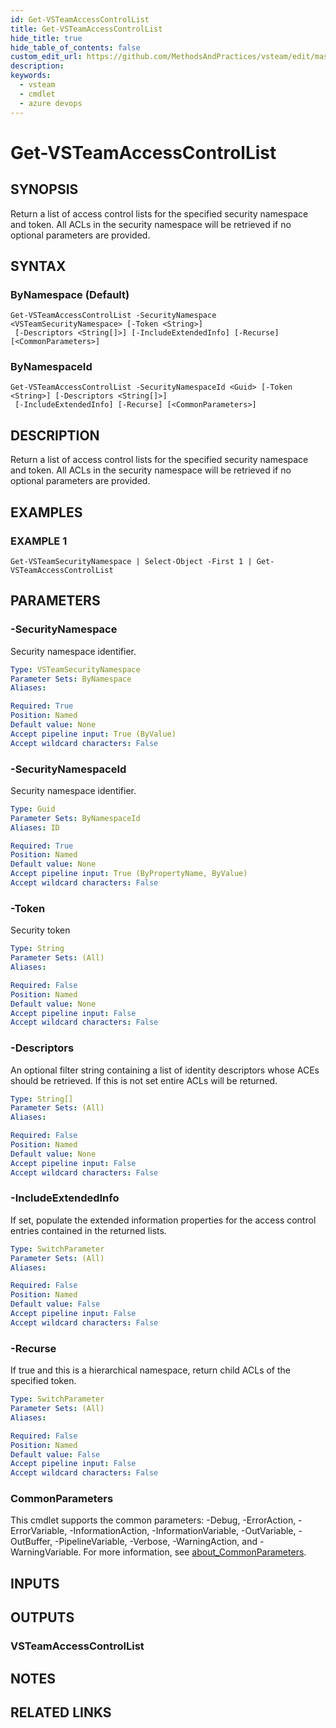 ```yaml
---
id: Get-VSTeamAccessControlList
title: Get-VSTeamAccessControlList
hide_title: true
hide_table_of_contents: false
custom_edit_url: https://github.com/MethodsAndPractices/vsteam/edit/master/.docs/Get-VSTeamAccessControlList.md
description: 
keywords:
  - vsteam
  - cmdlet
  - azure devops
---
```


# Get-VSTeamAccessControlList

## SYNOPSIS
Return a list of access control lists for the specified security namespace and token.
All ACLs in the security namespace will be retrieved if no optional parameters are provided.

## SYNTAX

### ByNamespace (Default)
```
Get-VSTeamAccessControlList -SecurityNamespace <VSTeamSecurityNamespace> [-Token <String>]
 [-Descriptors <String[]>] [-IncludeExtendedInfo] [-Recurse] [<CommonParameters>]
```

### ByNamespaceId
```
Get-VSTeamAccessControlList -SecurityNamespaceId <Guid> [-Token <String>] [-Descriptors <String[]>]
 [-IncludeExtendedInfo] [-Recurse] [<CommonParameters>]
```

## DESCRIPTION
Return a list of access control lists for the specified security namespace and token.
All ACLs in the security namespace will be retrieved if no optional parameters are provided.

## EXAMPLES

### EXAMPLE 1
```
Get-VSTeamSecurityNamespace | Select-Object -First 1 | Get-VSTeamAccessControlList
```

## PARAMETERS

### -SecurityNamespace
Security namespace identifier.

```yaml
Type: VSTeamSecurityNamespace
Parameter Sets: ByNamespace
Aliases:

Required: True
Position: Named
Default value: None
Accept pipeline input: True (ByValue)
Accept wildcard characters: False
```

### -SecurityNamespaceId
Security namespace identifier.

```yaml
Type: Guid
Parameter Sets: ByNamespaceId
Aliases: ID

Required: True
Position: Named
Default value: None
Accept pipeline input: True (ByPropertyName, ByValue)
Accept wildcard characters: False
```

### -Token
Security token

```yaml
Type: String
Parameter Sets: (All)
Aliases:

Required: False
Position: Named
Default value: None
Accept pipeline input: False
Accept wildcard characters: False
```

### -Descriptors
An optional filter string containing a list of identity descriptors whose ACEs should be retrieved.
If this is not set entire ACLs will be returned.

```yaml
Type: String[]
Parameter Sets: (All)
Aliases:

Required: False
Position: Named
Default value: None
Accept pipeline input: False
Accept wildcard characters: False
```

### -IncludeExtendedInfo
If set, populate the extended information properties for the access control entries contained in the returned lists.

```yaml
Type: SwitchParameter
Parameter Sets: (All)
Aliases:

Required: False
Position: Named
Default value: False
Accept pipeline input: False
Accept wildcard characters: False
```

### -Recurse
If true and this is a hierarchical namespace, return child ACLs of the specified token.

```yaml
Type: SwitchParameter
Parameter Sets: (All)
Aliases:

Required: False
Position: Named
Default value: False
Accept pipeline input: False
Accept wildcard characters: False
```

### CommonParameters
This cmdlet supports the common parameters: -Debug, -ErrorAction, -ErrorVariable, -InformationAction, -InformationVariable, -OutVariable, -OutBuffer, -PipelineVariable, -Verbose, -WarningAction, and -WarningVariable. For more information, see [about_CommonParameters](http://go.microsoft.com/fwlink/?LinkID=113216).

## INPUTS

## OUTPUTS

### VSTeamAccessControlList
## NOTES

## RELATED LINKS


